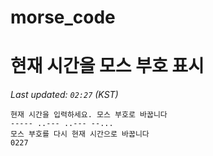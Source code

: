 # morse_code
# 현재 시간을 모스 부호 표시
<!-- MORSE_TIME_START -->
_Last updated: `02:27` (KST)_

```
현재 시간을 입력하세요. 모스 부호로 바꿉니다
----- ..--- ..--- --...
모스 부호를 다시 현재 시간으로 바꿉니다
0227
```
<!-- MORSE_TIME_END -->
